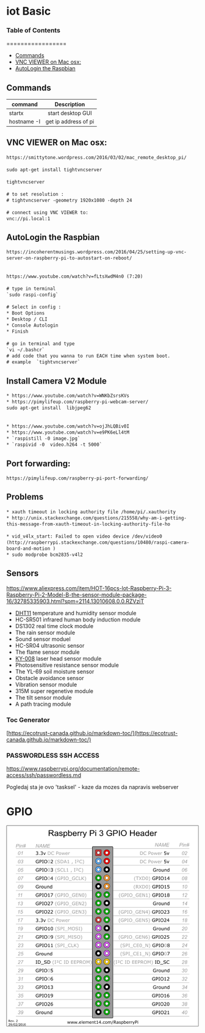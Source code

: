 # iot Basic

### Table of Contents
=================
  * [Commands](#commands)
  * [VNC VIEWER on Mac osx:](#vnc-viewer-on-mac-osx-)
  * [AutoLogin the Raspbian](#autologin-the-raspbian)


## Commands
| command       | Description |
| ------------- |:-------------:|
| startx      	| start desktop GUI |
| hostname -I	| get ip address of pi |



## VNC VIEWER on Mac osx:

	https://smittytone.wordpress.com/2016/03/02/mac_remote_desktop_pi/
	
	sudo apt-get install tightvncserver
	
	tightvncserver
	
	# to set resolution :
	# tightvncserver -geometry 1920x1080 -depth 24

	# connect using VNC VIEWER to:
	vnc://pi.local:1

## AutoLogin the Raspbian
	https://incoherentmusings.wordpress.com/2016/04/25/setting-up-vnc-server-on-raspberry-pi-to-autostart-on-reboot/


	https://www.youtube.com/watch?v=fLtsXwdM4n0 (7:20)
	
	# type in terminal
	`sudo raspi-config`
	
	# Select in config :
	* Boot Options
	* Desktop / CLI
	* Console Autologin
	* Finish

	# go in terminal and type
	`vi ~/.bashcr`
	# add code that you wanna to run EACH time when system boot.
	# example  `tightvncserver`

## Install Camera V2 Module
	* https://www.youtube.com/watch?v=WNKbZsrsKVs 
	* https://pimylifeup.com/raspberry-pi-webcam-server/
	sudo apt-get install  libjpeg62


	* https://www.youtube.com/watch?v=ojJhLQBiv0I 
	* https://www.youtube.com/watch?v=e9PK6eLl4tM
	* `raspistill -0 image.jpg`
	* `raspivid -0  video.h264 -t 5000`

## Port forwarding:
	https://pimylifeup.com/raspberry-pi-port-forwarding/


## Problems
	* xauth timeout in locking authority file /home/pi/.xauthority  
	* http://unix.stackexchange.com/questions/215558/why-am-i-getting-this-message-from-xauth-timeout-in-locking-authority-file-ho

	* vid_v4lx_start: Failed to open video device /dev/video0     (http://raspberrypi.stackexchange.com/questions/10480/raspi-camera-board-and-motion )
	* sudo modprobe bcm2835-v4l2

## Sensors
https://www.aliexpress.com/item/HOT-16pcs-lot-Raspberry-Pi-3-Raspberry-Pi-2-Model-B-the-sensor-module-package-16/32785335903.html?spm=2114.13010608.0.0.RZVziT

* [DHT11](sensors/DHT11) temperature and humidity sensor module 
* HC-SR501 infrared human body induction module
* DS1302 real time clock module
* The rain sensor module
* Sound sensor moduel
* HC-SR04 ultrasonic sensor
* The flame sensor module
* [KY-008](sensors/KY-008) laser head sensor module
* Photosensitive resistance sensor module
* The YL-69 soil moisture sensor
* Obstacle avoidance sensor
* Vibration sensor module
* 315M super regenetive module
* The tilt sensor module
* A path tracing module


### Toc Generator

[https://ecotrust-canada.github.io/markdown-toc/](https://ecotrust-canada.github.io/markdown-toc/)


### PASSWORDLESS SSH ACCESS

https://www.raspberrypi.org/documentation/remote-access/ssh/passwordless.md


Pogledaj sta je ovo 'tasksel' - kaze da mozes da napravis webserver         


# GPIO
![GPIO](img/gpio.png)